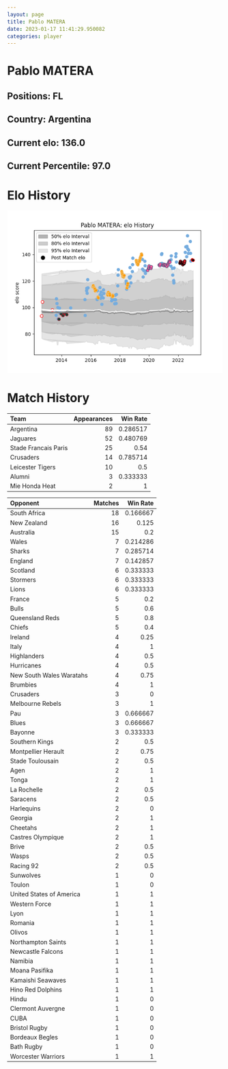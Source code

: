 ```yaml
---  
layout: page  
title: Pablo MATERA  
date: 2023-01-17 11:41:29.950082  
categories: player  
---
```

# Pablo MATERA

## Positions: FL

## Country: Argentina

## Current elo: 136.0

## Current Percentile: 97.0

# Elo History


![elo history](history_PabloMATERA.png)
# Match History


| Team                 |   Appearances |   Win Rate |
|:---------------------|--------------:|-----------:|
| Argentina            |            89 |   0.286517 |
| Jaguares             |            52 |   0.480769 |
| Stade Francais Paris |            25 |   0.54     |
| Crusaders            |            14 |   0.785714 |
| Leicester Tigers     |            10 |   0.5      |
| Alumni               |             3 |   0.333333 |
| Mie Honda Heat       |             2 |   1        |

| Opponent                 |   Matches |   Win Rate |
|:-------------------------|----------:|-----------:|
| South Africa             |        18 |   0.166667 |
| New Zealand              |        16 |   0.125    |
| Australia                |        15 |   0.2      |
| Wales                    |         7 |   0.214286 |
| Sharks                   |         7 |   0.285714 |
| England                  |         7 |   0.142857 |
| Scotland                 |         6 |   0.333333 |
| Stormers                 |         6 |   0.333333 |
| Lions                    |         6 |   0.333333 |
| France                   |         5 |   0.2      |
| Bulls                    |         5 |   0.6      |
| Queensland Reds          |         5 |   0.8      |
| Chiefs                   |         5 |   0.4      |
| Ireland                  |         4 |   0.25     |
| Italy                    |         4 |   1        |
| Highlanders              |         4 |   0.5      |
| Hurricanes               |         4 |   0.5      |
| New South Wales Waratahs |         4 |   0.75     |
| Brumbies                 |         4 |   1        |
| Crusaders                |         3 |   0        |
| Melbourne Rebels         |         3 |   1        |
| Pau                      |         3 |   0.666667 |
| Blues                    |         3 |   0.666667 |
| Bayonne                  |         3 |   0.333333 |
| Southern Kings           |         2 |   0.5      |
| Montpellier Herault      |         2 |   0.75     |
| Stade Toulousain         |         2 |   0.5      |
| Agen                     |         2 |   1        |
| Tonga                    |         2 |   1        |
| La Rochelle              |         2 |   0.5      |
| Saracens                 |         2 |   0.5      |
| Harlequins               |         2 |   0        |
| Georgia                  |         2 |   1        |
| Cheetahs                 |         2 |   1        |
| Castres Olympique        |         2 |   1        |
| Brive                    |         2 |   0.5      |
| Wasps                    |         2 |   0.5      |
| Racing 92                |         2 |   0.5      |
| Sunwolves                |         1 |   0        |
| Toulon                   |         1 |   0        |
| United States of America |         1 |   1        |
| Western Force            |         1 |   1        |
| Lyon                     |         1 |   1        |
| Romania                  |         1 |   1        |
| Olivos                   |         1 |   1        |
| Northampton Saints       |         1 |   1        |
| Newcastle Falcons        |         1 |   1        |
| Namibia                  |         1 |   1        |
| Moana Pasifika           |         1 |   1        |
| Kamaishi Seawaves        |         1 |   1        |
| Hino Red Dolphins        |         1 |   1        |
| Hindu                    |         1 |   0        |
| Clermont Auvergne        |         1 |   0        |
| CUBA                     |         1 |   0        |
| Bristol Rugby            |         1 |   0        |
| Bordeaux Begles          |         1 |   0        |
| Bath Rugby               |         1 |   0        |
| Worcester Warriors       |         1 |   1        |